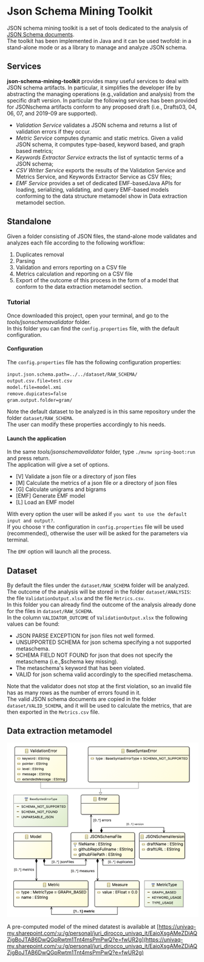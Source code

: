 # Json Schema Mining Toolkit

JSON schema mining toolkit is a set of tools dedicated to the analysis of [JSON Schema documents](https://json-schema.org/).  
The toolkit has been implemented in Java and it can be used twofold: in a stand-alone mode or as a library to manage and analyze JSON schema.  

## Services
**json-schema-mining-toolkit**  provides  many  useful  services  to  deal with  JSON  schema  artifacts.  In  particular,  it  simplifies  the developer  life  by  abstracting  the  managing  operations  (e.g.,validation  and  analysis)  from  the  specific  draft  version.
In particular the following services has been provided for JSONschema  artifacts  conform  to  any  proposed  draft  (i.e.,  Drafts03, 04, 06, 07, and 2019-09 are supported).  

* *Validation Service* validates a JSON schema and returns a list of validation errors if they occur.
* *Metric Service* computes  dynamic  and  static metrics.  Given  a  valid  JSON  schema,  it  computes  type-based, keyword based, and graph based metrics;
* *Keywords Extractor Service* extracts  the  list  of syntactic terms of a JSON schema;
* *CSV Writer Service* exports   the   results   of   the Validation Service and Metrics Service, and Keywords Extractor Service as CSV files;
* *EMF Service* provides  a  set  of  dedicated  EMF-basedJava  APIs  for  loading,  serializing,  validating,  and  query EMF-based   models   conforming   to   the   data   structure metamodel show in Data extraction metamodel section.


## Standalone
Given  a  folder  consisting  of  JSON  files,  the  stand-alone mode validates and analyzes each file according to the following workflow:  

1. Duplicates removal
2. Parsing
3. Validation and errors reporting on a CSV file
4. Metrics calculation and reporting on a CSV file
5. Export of the outcome of this process in the form of a  model that conform to the data extraction metamodel section.


### Tutorial
Once  downloaded this project, open your terminal, and go to the *tools/jsonschemavalidator* folder.  
In this folder you can find the `config.properties` file, with the default configuration.  

#### Configuration
The `config.properties` file has the following configuration properties: 
  
`input.json.schema.path=../../dataset/RAW_SCHEMA/`  
`output.csv.file=test.csv`  
`model.file=model.xmi`  
`remove.dupicates=false`  
`gram.output.folder=gram/`   

Note the default dataset to be analyzed is in this same repository under the folder `dataset/RAW_SCHEMA`.    
The user can modify these properties accordingly to his needs.


#### Launch the application
In the same *tools/jsonschemavalidator* folder, type `./mvnw spring-boot:run` and press return.  
The application will give a set of options.

 *  [V] Validate a json file or a directory of json files
 *  [M] Calculate the metrics of a json file or a directory of json files
 *  [G] Calculate unigrams and bigrams
 *	[EMF] Generate EMF model
 *	[L] Load an EMF model

With every option the user will be asked if `you want to use the default input and output?`.  
If you choose `Y` the configuration in `config.properties` file will be used (recommended), otherwise the user will be asked for the parameters via terminal.   

The `EMF` option will launch all the process.


## Dataset

By default the files under the `dataset/RAW_SCHEMA` folder will be analyzed.  
The outcome of the analysis will be stored in the folder `dataset/ANALYSIS`: the file `ValidationOutput.xlsx` and the file `Metrics.csv`.   
In this folder you can already find the outcome of the analysis already done for the files in `dataset/RAW_SCHEMA`.  
In the column `VALIDATOR_OUTCOME` of `ValidationOutput.xlsx` the following values can be found:  

 * JSON PARSE EXCEPTION for json files not well formed.  
 * UNSUPPORTED SCHEMA for json schema specifying a not supported metaschema.     
 * SCHEMA FIELD NOT FOUND for json that does not specify the metaschema (i.e.,$schema key missing).  
 * The metaschema's keyword that has been violated.  
 * VALID for json schema valid accordingly to the specified metaschema.  
 
Note that the validator does not stop at the first violation, so an invalid file has as many rows as the number of errors found in it.    
The valid JSON schema documents are copied in the folder `dataset/VALID_SCHEMA`, and it will be used to calculate the metrics, that are then exported in the `Metrics.csv` file.

## Data extraction metamodel

![Data Extraction Metamodel](images/data-representation.png)

A pre-computed model of the mined datatest is available at [https://univaq-my.sharepoint.com/:u:/g/personal/juri_dirocco_univaq_it/EaioXsgAMeZDiAQZjgBoJTAB6DwQGpRwtm1Tnt4msPmPwQ?e=fwUR2g](https://univaq-my.sharepoint.com/:u:/g/personal/juri_dirocco_univaq_it/EaioXsgAMeZDiAQZjgBoJTAB6DwQGpRwtm1Tnt4msPmPwQ?e=fwUR2g)
